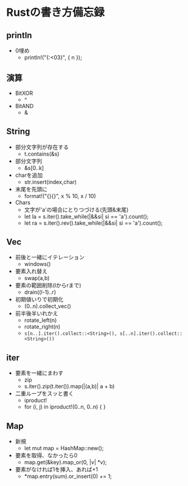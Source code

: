 # Rustの書き方備忘録

## println
- 0埋め
  - println!("{:<03}", { n });

## 演算
- BitXOR
  - ^
- BitAND
  - &

## String
- 部分文字列が存在する
  - t.contains(&s)
- 部分文字列
  - &s[0..k]
- charを追加
  - str.insert(index,char)
- 末尾を先頭に
  - format!("{}{}", x % 10, x / 10)
- Chars
  - 文字が'a'の場合にとりつづける(先頭&末尾)
  - let la = s.iter().take_while(|&&si| si == 'a').count();
  - let ra = s.iter().rev().take_while(|&&si| si == 'a').count();

## Vec
- 前後と一緒にイテレーション
  - windows()
- 要素入れ替え
  - swap(a,b)
- 要素の範囲削除(lからrまで)
  - drain((l-1)..r)
- 初期値いりで初期化
  - (0..n).collect_vec()
- 前半後半いれかえ
  - rotate_left(n)
  - rotate_right(n)
  - `s[n..].iter().collect::<String>(), s[..n].iter().collect::<String>())`

## iter
- 要素を一緒にまわす
  - zip
  - s.iter().zip(t.iter()).map(|(a,b)| a + b)
- 二重ループをスッと書く
  - iproduct!
  - for (i, j) in iproduct!(0..n, 0..n) { }

## Map
- 新規
  - let mut map = HashMap::new();
- 要素を取得、なかったら0
  - map.get(&key).map_or(0, |v| *v);
- 要素がなければ1を挿入、あれば+1
  - *map.entry(sum).or_insert(0) += 1;
